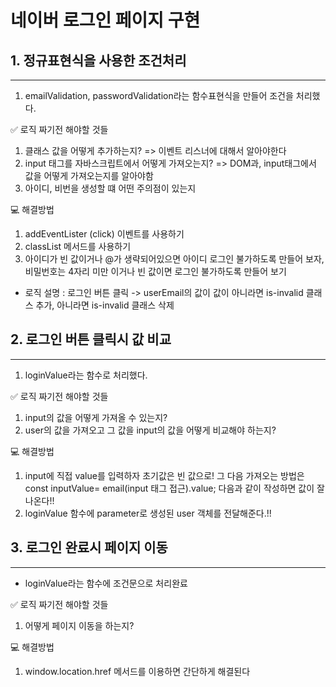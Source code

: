 # 네이버 로그인 페이지 구현

## 1. 정규표현식을 사용한 조건처리

---

1. emailValidation, passwordValidation라는 함수표현식을 만들어 조건을 처리했다.

✅ 로직 짜기전 해야할 것들

1. 클래스 값을 어떻게 추가하는지? => 이벤트 리스너에 대해서 알아야한다
2. input 태그를 자바스크립트에서 어떻게 가져오는지? => DOM과, input태그에서 값을 어떻게 가져오는지를 알아야함
3. 아이디, 비번을 생성할 떄 어떤 주의점이 있는지

💻 해결방법

1. addEventLister (click) 이벤트를 사용하기
2. classList 메서드를 사용하기
3. 아이디가 빈 값이거나 @가 생략되어있으면 아이디 로그인 불가하도록 만들어 보자, 비밀번호는 4자리 미만 이거나 빈 값이면 로그인 불가하도록 만들어 보기

- 로직 설명 : 로그인 버튼 클릭 -> userEmail의 값이 값이 아니라면 is-invalid 클래스 추가, 아니라면 is-invalid 클래스 삭제

## 2. 로그인 버튼 클릭시 값 비교

---

1. loginValue라는 함수로 처리했다.

✅ 로직 짜기전 해야할 것들

1. input의 값을 어떻게 가져올 수 있는지?
2. user의 값을 가져오고 그 값을 input의 값을 어떻게 비교해야 하는지?

💻 해결방법

1. input에 직접 value를 입력하자 초기값은 빈 값으로! 그 다음 가져오는 방법은
   const inputValue= email(input 태그 접근).value; 다음과 같이 작성하면 값이 잘 나온다!!
2. loginValue 함수에 parameter로 생성된 user 객체를 전달해준다.!!

## 3. 로그인 완료시 페이지 이동

---

- loginValue라는 함수에 조건문으로 처리완료

✅ 로직 짜기전 해야할 것들

1. 어떻게 페이지 이동을 하는지?

💻 해결방법

1. window.location.href 메서드를 이용하면 간단하게 해결된다
